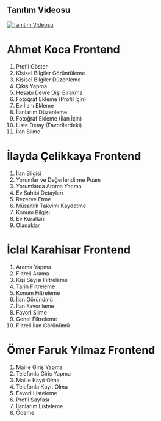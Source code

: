 ## Tanıtım Videosu

[![Tanıtım Videosu](https://img.youtube.com/vi/seK44pH85z0/0.jpg)](https://youtu.be/seK44pH85z0)


# Ahmet Koca Frontend #
1. Profil Göster
2. Kişisel Bilgiler Görüntüleme
3. Kişisel Bilgiler Düzenleme
4. Çıkış Yapma 
5. Hesabı Devre Dışı Bırakma
6. Fotoğraf Ekleme (Profil İçin)
7. Ev İlanı Ekleme
8. İlanlarım Düzenleme
9. Fotoğraf Ekleme (İlan İçin)
10. Liste Detay (Favorilerdeki)
11. İlan Silme


# İlayda Çelikkaya Frontend #
1. İlan Bilgisi
2. Yorumlar ve Değerlendirme Puanı
3. Yorumlarda Arama Yapma
4. Ev Sahibi Detayları
5. Rezerve Etme
6. Müsaitlik Takvimi Kaydetme
7. Konum Bilgisi
8. Ev Kuralları
9. Olanaklar


# İclal Karahisar Frontend #
1. Arama Yapma
2. Filtreli Arama
3. Kişi Sayısı Filtreleme
4. Tarih Filtreleme
5. Konum Filtreleme
6. İlan Görünümü
7. İlan Favorileme
8. Favori Silme
9. Genel Filtreleme
10. Filtreli İlan Görünümü


# Ömer Faruk Yılmaz Frontend #
1. Maille Giriş Yapma
2. Telefonla Giriş Yapma
3. Maille Kayıt Olma
4. Telefonla Kayıt Olma
5. Favori Listeleme
6. Profil Sayfası
7. İlanlarım Listeleme
8. Ödeme

